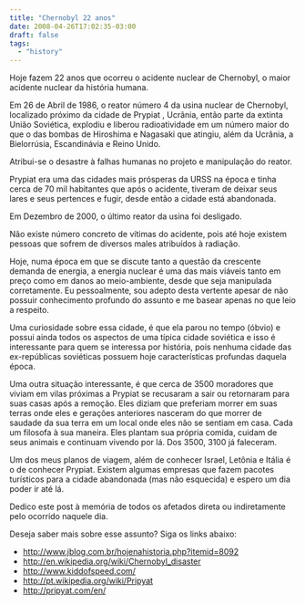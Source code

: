 ```yaml
---
title: "Chernobyl 22 anos"
date: 2008-04-26T17:02:35-03:00
draft: false
tags:
  - "history"
---
```


Hoje fazem 22 anos que ocorreu o acidente nuclear de Chernobyl, o maior acidente nuclear da história humana.

Em 26 de Abril de 1986, o reator número 4 da usina nuclear de Chernobyl, localizado próximo da cidade de Prypiat ,
Ucrânia, então parte da extinta União Soviética, explodiu e liberou radioatividade em um número maior do que o das
bombas de Hiroshima e Nagasaki que atingiu, além da Ucrânia, a Bielorrúsia, Escandinávia e Reino Unido.

Atribui-se o desastre à falhas humanas no projeto e manipulação do reator.

Prypiat era uma das cidades mais prósperas da URSS na época e tinha cerca de 70 mil habitantes que após o acidente,
tiveram de deixar seus lares e seus pertences e fugir, desde então a cidade está abandonada.

Em Dezembro de 2000, o último reator da usina foi desligado.

Não existe número concreto de vítimas do acidente, pois até hoje existem pessoas que sofrem de diversos males atribuídos
à radiação.

Hoje, numa época em que se discute tanto a questão da crescente demanda de energia, a energia nuclear é uma das mais
viáveis tanto em preço como em danos ao meio-ambiente, desde que seja manipulada corretamente. Eu pessoalmente, sou
adepto desta vertente apesar de não possuir conhecimento profundo do assunto e me basear apenas no que leio a respeito.

Uma curiosidade sobre essa cidade, é que ela parou no tempo (óbvio) e possui ainda todos os aspectos de uma típica
cidade soviética e isso é interessante para quem se interessa por história, pois nenhuma cidade das ex-repúblicas
soviéticas possuem hoje características profundas daquela época.

Uma outra situação interessante, é que cerca de 3500 moradores que viviam em vilas próximas a Prypiat se recusaram a
sair ou retornaram para suas casas após a remoção. Eles diziam que preferiam morrer em suas terras onde eles e gerações
anteriores nasceram do que morrer de saudade da sua terra em um local onde eles não se sentiam em casa. Cada um filosofa
à sua maneira. Eles plantam sua própria comida, cuidam de seus animais e continuam vivendo por lá. Dos 3500, 3100 já
faleceram.

Um dos meus planos de viagem, além de conhecer Israel, Letônia e Itália é o de conhecer Prypiat. Existem algumas
empresas que fazem pacotes turísticos para a cidade abandonada (mas não esquecida) e espero um dia poder ir até lá.

Dedico este post à memória de todos os afetados direta ou indiretamente pelo ocorrido naquele dia.

Deseja saber mais sobre esse assunto? Siga os links abaixo:

- http://www.jblog.com.br/hojenahistoria.php?itemid=8092
- http://en.wikipedia.org/wiki/Chernobyl_disaster
- http://www.kiddofspeed.com/
- http://pt.wikipedia.org/wiki/Pripyat
- http://pripyat.com/en/
